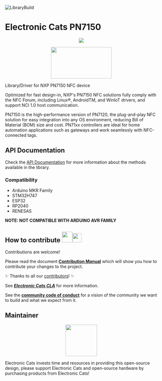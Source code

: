 ![LibraryBuild](https://github.com/ElectronicCats/ElectronicCats-PN7150/workflows/LibraryBuild/badge.svg?branch=master)

# Electronic Cats PN7150

<p align="center">
  <img src="https://github.com/ElectronicCats/ElectronicCats-PN7150/assets/122187221/e2285142-2924-4075-80d5-c9397a16178c" />
</p>

<p align=center>
<a href="https://github.com/ElectronicCats/ElectronicCats-PN7150/wiki">
  <img src="https://github.com/ElectronicCats/ElectronicCats-PN7150/assets/122187221/74aaa2cf-20bf-45dc-b072-7afd0b28949d" width="200" height="104" />
</a>
</p>

Library/Driver for NXP PN7150 NFC device

Optimized for fast design-in, NXP's PN7150 NFC solutions fully comply with the NFC Forum, including Linux®, AndroidTM, and WinIoT drivers, and support NCI 1.0 host communication.

PN7150 is the high-performance version of PN7120, the plug-and-play NFC solution for easy integration into any OS environment, reducing Bill of Material (BOM) size and cost. PN71xx controllers are ideal for home automation applications such as gateways and work seamlessly with NFC-connected tags.

## API Documentation

Check the [API Documentation](/API.md) for more information about the methods available in the library.

### Compatibility

* Arduino MKR Family
* STM32H747 
* ESP32  
* RP2040 
* RENESAS

**NOTE: NOT COMPATIBLE WITH ARDUINO AVR FAMILY**

## How to contribute <img src="https://electroniccats.com/wp-content/uploads/2018/01/fav.png" height="35"><img src="https://raw.githubusercontent.com/gist/ManulMax/2d20af60d709805c55fd784ca7cba4b9/raw/bcfeac7604f674ace63623106eb8bb8471d844a6/github.gif" height="30">
 Contributions are welcome! 

Please read the document  [**Contribution Manual**](https://github.com/ElectronicCats/electroniccats-cla/blob/main/electroniccats-contribution-manual.md)  which will show you how to contribute your changes to the project.

✨ Thanks to all our [contributors](https://github.com/ElectronicCats/ElectronicCats-PN7150/graphs/contributors)! ✨

See [**_Electronic Cats CLA_**](https://github.com/ElectronicCats/electroniccats-cla/blob/main/electroniccats-cla.md) for more information.

See the  [**community code of conduct**](https://github.com/ElectronicCats/electroniccats-cla/blob/main/electroniccats-community-code-of-conduct.md) for a vision of the community we want to build and what we expect from it.

## Maintainer

<a href="https://github.com/sponsors/ElectronicCats">
 <p align="center">
  <img src="https://electroniccats.com/wp-content/uploads/2020/07/Badge_GHS.png" height="104" />
 </p>
</a>

Electronic Cats invests time and resources in providing this open-source design, please support Electronic Cats and open-source hardware by purchasing products from Electronic Cats!
